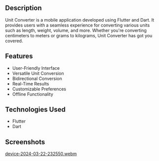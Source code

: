 ## Description
Unit Converter is a mobile application developed using Flutter and Dart. It provides users with a seamless experience for converting various units such as length, weight, volume, and more. Whether you're converting centimeters to meters or grams to kilograms, Unit Converter has got you covered.

## Features
- User-Friendly Interface
- Versatile Unit Conversion
- Bidirectional Conversion
- Real-Time Results
- Customizable Preferences
- Offline Functionality
## Technologies Used
- Flutter
- Dart

## Screenshots



[device-2024-03-22-232550.webm](https://github.com/yasinpalash/CBTCIP/assets/145049322/f53b6422-9888-4cc4-bfd5-8b0d18b3e4f4)

